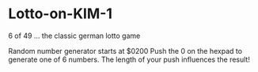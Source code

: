 # Lotto-on-KIM-1
6 of 49  ... the classic german lotto game

Random number generator starts at $0200
Push the 0 on the hexpad to generate one of 6 numbers. The length of your push influences the result!

